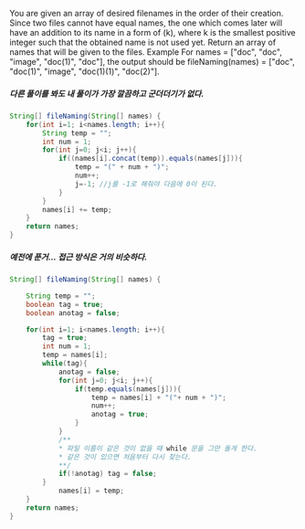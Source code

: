 You are given an array of desired filenames in the order of their creation. Since two files cannot have equal names, the one which comes later will have an addition to its name in a form of (k), where k is the smallest positive integer such that the obtained name is not used yet.
Return an array of names that will be given to the files.
Example
For names = ["doc", "doc", "image", "doc(1)", "doc"], the output should be
fileNaming(names) = ["doc", "doc(1)", "image", "doc(1)(1)", "doc(2)"].

##### 다른 풀이를 봐도 내 풀이가 가장 깔끔하고 군더더기가 없다.
```java
String[] fileNaming(String[] names) {
    for(int i=1; i<names.length; i++){
        String temp = "";
        int num = 1; 
        for(int j=0; j<i; j++){                       
            if((names[i].concat(temp)).equals(names[j])){
                temp = "(" + num + ")";
                num++;
                j=-1; //j를 -1로 해줘야 다음에 0이 된다.
            }                      
        }
        names[i] += temp;
    }    
    return names;
}
```

##### 예전에 푼거... 접근 방식은 거의 비슷하다.
```java
String[] fileNaming(String[] names) {

    String temp = "";
    boolean tag = true;
    boolean anotag = false;

    for(int i=1; i<names.length; i++){
        tag = true;
        int num = 1;
        temp = names[i];
        while(tag){
            anotag = false;
            for(int j=0; j<i; j++){
                if(temp.equals(names[j])){
                    temp = names[i] + "("+ num + ")";
                    num++;
                    anotag = true;
                }
            }
            /**
            * 파일 이름이 같은 것이 없을 때 while 문을 그만 돌게 한다.
            * 같은 것이 있으면 처음부터 다시 찾는다.
            **/
            if(!anotag) tag = false;
        }
            names[i] = temp;
    }
    return names;    
}
```